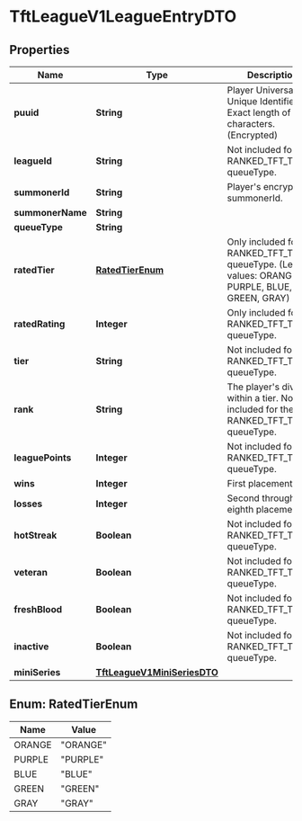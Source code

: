

# TftLeagueV1LeagueEntryDTO


## Properties

| Name | Type | Description | Notes |
|------------ | ------------- | ------------- | -------------|
|**puuid** | **String** | Player Universal Unique Identifier. Exact length of 78 characters. (Encrypted) |  [optional] |
|**leagueId** | **String** | Not included for the RANKED_TFT_TURBO queueType. |  [optional] |
|**summonerId** | **String** | Player&#39;s encrypted summonerId. |  |
|**summonerName** | **String** |  |  |
|**queueType** | **String** |  |  |
|**ratedTier** | [**RatedTierEnum**](#RatedTierEnum) | Only included for the RANKED_TFT_TURBO queueType.              (Legal values:  ORANGE,  PURPLE,  BLUE,  GREEN,  GRAY) |  [optional] |
|**ratedRating** | **Integer** | Only included for the RANKED_TFT_TURBO queueType. |  [optional] |
|**tier** | **String** | Not included for the RANKED_TFT_TURBO queueType. |  [optional] |
|**rank** | **String** | The player&#39;s division within a tier. Not included for the RANKED_TFT_TURBO queueType. |  [optional] |
|**leaguePoints** | **Integer** | Not included for the RANKED_TFT_TURBO queueType. |  [optional] |
|**wins** | **Integer** | First placement. |  |
|**losses** | **Integer** | Second through eighth placement. |  |
|**hotStreak** | **Boolean** | Not included for the RANKED_TFT_TURBO queueType. |  [optional] |
|**veteran** | **Boolean** | Not included for the RANKED_TFT_TURBO queueType. |  [optional] |
|**freshBlood** | **Boolean** | Not included for the RANKED_TFT_TURBO queueType. |  [optional] |
|**inactive** | **Boolean** | Not included for the RANKED_TFT_TURBO queueType. |  [optional] |
|**miniSeries** | [**TftLeagueV1MiniSeriesDTO**](TftLeagueV1MiniSeriesDTO.md) |  |  [optional] |



## Enum: RatedTierEnum

| Name | Value |
|---- | -----|
| ORANGE | &quot;ORANGE&quot; |
| PURPLE | &quot;PURPLE&quot; |
| BLUE | &quot;BLUE&quot; |
| GREEN | &quot;GREEN&quot; |
| GRAY | &quot;GRAY&quot; |



